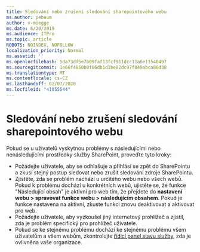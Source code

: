 ```yaml
---
title: Sledování nebo zrušení sledování sharepointového webu
ms.author: pebaum
author: v-miegge
ms.date: 6/20/2019
ms.audience: ITPro
ms.topic: article
ROBOTS: NOINDEX, NOFOLLOW
localization_priority: Normal
ms.assetid: ''
ms.openlocfilehash: 5da73df5e7b09faf13fcf911dcc11a6e11540497
ms.sourcegitcommit: 1e66f4850b0f06db1d1be82dc97f849abca80d38
ms.translationtype: MT
ms.contentlocale: cs-CZ
ms.lasthandoff: 02/07/2020
ms.locfileid: "41855544"
---
```

# <a name="follow-or-un-follow-a-sharepoint-site"></a>Sledování nebo zrušení sledování sharepointového webu

Pokud se u uživatelů vyskytnou problémy s následujícími nebo nenásledujícími prostředky služby SharePoint, proveďte tyto kroky:

* Požádejte uživatele, aby se odhlašuje a přihlásí se zpět do SharePointu a zkusí stejný postup sledovat nebo zrušit sledování zdroje SharePointu.
* Zjistěte, zda se problém nachází u určitého webu nebo všech webů. Pokud k problému dochází u konkrétních webů, ujistěte se, že funkce "Následující obsah" je aktivní pro web tím, že přejdete do **nastavení webu > spravovat funkce webu > následujícím obsahem**. Pokud je funkce nastavena na aktivní, zkuste funkci znovu deaktivovat a aktivovat pro web.
* Požádejte uživatele, aby vyzkoušel jiný internetový prohlížeč a zjistil, zda je problém specifický pro prohlížeč uživatele.
* Pokud se ke stejnému problému dochází ke stejnému problému všem uživatelům a všem webům, zkontrolujte [řídicí panel stavu služby,](https://admin.microsoft.com/AdminPortal/Home#/servicehealth) zda je ovlivněna vaše organizace.
